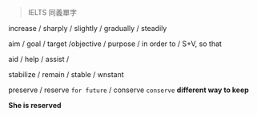 

> IELTS 
> 同義單字

increase / sharply / slightly / gradually / steadily

aim / goal / target /objective / purpose / in order to / S+V, so that

aid / help / assist /
 
stabilize / remain / stable / wnstant

preserve / reserve `for future` / conserve `conserve` __different way to keep__
 
__She is reserved__
